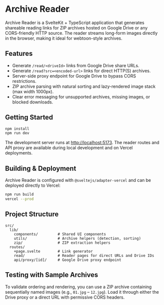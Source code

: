 # Archive Reader

Archive Reader is a SvelteKit + TypeScript application that generates shareable reading links for ZIP archives hosted on Google Drive or any CORS-friendly HTTP source. The reader streams long-form images directly in the browser, making it ideal for webtoon-style archives.

## Features

- Generate `/read/<driveId>` links from Google Drive share URLs.
- Generate `/read?src=<encoded-url>` links for direct HTTP(S) archives.
- Server-side proxy endpoint for Google Drive to bypass CORS restrictions.
- ZIP archive parsing with natural sorting and lazy-rendered image stack (max width 1000px).
- Clear error messaging for unsupported archives, missing images, or blocked downloads.

## Getting Started

```bash
npm install
npm run dev
```

The development server runs at [http://localhost:5173](http://localhost:5173). The reader routes and API proxy are available during local development and on Vercel deployments.

## Building & Deployment

Archive Reader is configured with `@sveltejs/adapter-vercel` and can be deployed directly to Vercel:

```bash
npm run build
vercel --prod
```

## Project Structure

```
src/
  lib/
    components/         # Shared UI components
    utils/              # Archive helpers (detection, sorting)
    zip/                # ZIP extraction helpers
  routes/
    +page.svelte        # Link generator
    read/               # Reader pages for direct URLs and Drive IDs
    api/proxy/[id]/     # Google Drive proxy endpoint
```

## Testing with Sample Archives

To validate ordering and rendering, you can use a ZIP archive containing sequentially named images (e.g., `01.jpg` – `12.jpg`). Load it through either the Drive proxy or a direct URL with permissive CORS headers.
